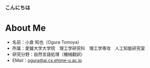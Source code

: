 ### こんにちは

# About Me
- 名前：小倉 知也（Ogura Tomoya）
- 所属：愛媛大学大学院　理工学研究科　理工学専攻　人工知能研究室
- 研究分野：自然言語処理（機械翻訳）
- EMail：ogura@ai.cs.ehime-u.ac.jp

<!--
**GuraTom9/GuraTom9** is a ✨ _special_ ✨ repository because its `README.md` (this file) appears on your GitHub profile.

Here are some ideas to get you started:

- 🔭 I’m currently working on ...
- 🌱 I’m currently learning ...
- 👯 I’m looking to collaborate on ...
- 🤔 I’m looking for help with ...
- 💬 Ask me about ...
- 📫 How to reach me: ...
- 😄 Pronouns: ...
- ⚡ Fun fact: ...
-->
